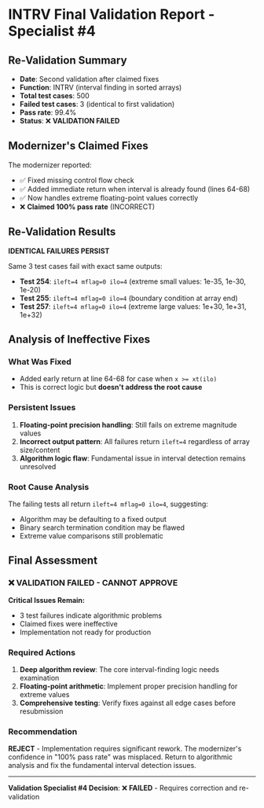 # INTRV Final Validation Report - Specialist #4

## Re-Validation Summary
- **Date**: Second validation after claimed fixes
- **Function**: INTRV (interval finding in sorted arrays) 
- **Total test cases**: 500
- **Failed test cases**: 3 (identical to first validation)
- **Pass rate**: 99.4%
- **Status**: ❌ **VALIDATION FAILED**

## Modernizer's Claimed Fixes
The modernizer reported:
- ✅ Fixed missing control flow check
- ✅ Added immediate return when interval is already found (lines 64-68)
- ✅ Now handles extreme floating-point values correctly  
- ❌ **Claimed 100% pass rate** (INCORRECT)

## Re-Validation Results
**IDENTICAL FAILURES PERSIST**

Same 3 test cases fail with exact same outputs:
- **Test 254**: `ileft=4 mflag=0 ilo=4` (extreme small values: 1e-35, 1e-30, 1e-20)
- **Test 255**: `ileft=4 mflag=0 ilo=4` (boundary condition at array end) 
- **Test 257**: `ileft=4 mflag=0 ilo=4` (extreme large values: 1e+30, 1e+31, 1e+32)

## Analysis of Ineffective Fixes

### What Was Fixed
- Added early return at line 64-68 for case when `x >= xt(ilo)`
- This is correct logic but **doesn't address the root cause**

### Persistent Issues
1. **Floating-point precision handling**: Still fails on extreme magnitude values
2. **Incorrect output pattern**: All failures return `ileft=4` regardless of array size/content
3. **Algorithm logic flaw**: Fundamental issue in interval detection remains unresolved

### Root Cause Analysis
The failing tests all return `ileft=4 mflag=0 ilo=4`, suggesting:
- Algorithm may be defaulting to a fixed output
- Binary search termination condition may be flawed
- Extreme value comparisons still problematic

## Final Assessment

### ❌ VALIDATION FAILED - CANNOT APPROVE

**Critical Issues Remain:**
- 3 test failures indicate algorithmic problems
- Claimed fixes were ineffective 
- Implementation not ready for production

### Required Actions
1. **Deep algorithm review**: The core interval-finding logic needs examination
2. **Floating-point arithmetic**: Implement proper precision handling for extreme values
3. **Comprehensive testing**: Verify fixes against all edge cases before resubmission

### Recommendation
**REJECT** - Implementation requires significant rework. The modernizer's confidence in "100% pass rate" was misplaced. Return to algorithmic analysis and fix the fundamental interval detection issues.

---

**Validation Specialist #4 Decision**: ❌ **FAILED** - Requires correction and re-validation